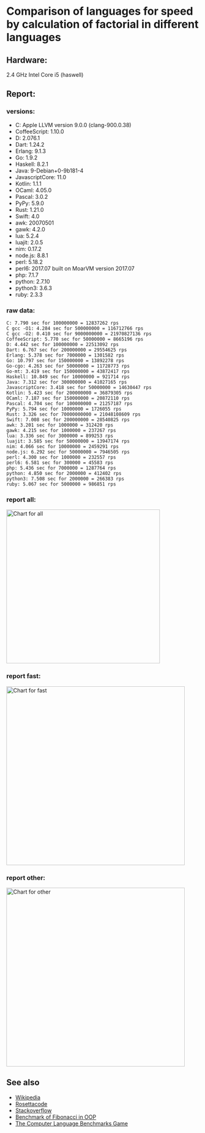 Comparison of languages for speed by calculation of factorial in different languages
====================================================================================

Hardware:
---------
2.4 GHz Intel Core i5 (haswell)

Report:
-------
### versions:

  * C: Apple LLVM version 9.0.0 (clang-900.0.38)
  * CoffeeScript: 1.10.0
  * D: 2.076.1
  * Dart: 1.24.2
  * Erlang: 9.1.3
  * Go: 1.9.2
  * Haskell: 8.2.1
  * Java: 9-Debian+0-9b181-4
  * JavascriptCore: 11.0
  * Kotlin: 1.1.1
  * OCaml: 4.05.0
  * Pascal: 3.0.2
  * PyPy: 5.9.0
  * Rust: 1.21.0
  * Swift: 4.0
  * awk: 20070501
  * gawk: 4.2.0
  * lua: 5.2.4
  * luajit: 2.0.5
  * nim: 0.17.2
  * node.js: 8.8.1
  * perl: 5.18.2
  * perl6: 2017.07 built on MoarVM version 2017.07
  * php: 7.1.7
  * python: 2.7.10
  * python3: 3.6.3
  * ruby: 2.3.3


### raw data:

    C: 7.790 sec for 100000000 = 12837262 rps
    C gcc -O1: 4.284 sec for 500000000 = 116712766 rps
    C gcc -O2: 0.410 sec for 9000000000 = 21970827136 rps
    CoffeeScript: 5.770 sec for 50000000 = 8665196 rps
    D: 4.442 sec for 100000000 = 22513092 rps
    Dart: 6.767 sec for 200000000 = 29554625 rps
    Erlang: 5.378 sec for 7000000 = 1301582 rps
    Go: 10.797 sec for 150000000 = 13892278 rps
    Go-cgo: 4.263 sec for 50000000 = 11728773 rps
    Go-mt: 3.419 sec for 150000000 = 43872417 rps
    Haskell: 10.849 sec for 10000000 = 921714 rps
    Java: 7.312 sec for 300000000 = 41027165 rps
    JavascriptCore: 3.418 sec for 50000000 = 14630447 rps
    Kotlin: 5.423 sec for 200000000 = 36879305 rps
    OCaml: 7.187 sec for 150000000 = 20872110 rps
    Pascal: 4.704 sec for 100000000 = 21257187 rps
    PyPy: 5.794 sec for 10000000 = 1726055 rps
    Rust: 3.326 sec for 70000000000 = 21048108609 rps
    Swift: 7.008 sec for 200000000 = 28540825 rps
    awk: 3.201 sec for 1000000 = 312420 rps
    gawk: 4.215 sec for 1000000 = 237267 rps
    lua: 3.336 sec for 3000000 = 899253 rps
    luajit: 3.585 sec for 50000000 = 13947174 rps
    nim: 4.066 sec for 10000000 = 2459291 rps
    node.js: 6.292 sec for 50000000 = 7946505 rps
    perl: 4.300 sec for 1000000 = 232557 rps
    perl6: 6.581 sec for 300000 = 45583 rps
    php: 5.436 sec for 7000000 = 1287764 rps
    python: 4.850 sec for 2000000 = 412402 rps
    python3: 7.508 sec for 2000000 = 266383 rps
    ruby: 5.067 sec for 5000000 = 986851 rps


### report all:

<img alt="Chart for all" width="401" src="https://chart.googleapis.com/chart?cht=bhs&chs=602x498&chd=t%3A116712766%2C43872417%2C41027165%2C36879304%2C29554624%2C28540825%2C22513091%2C21257186%2C20872109%2C14630447%2C13947173%2C13892277%2C12837262%2C11728772%2C8665196%2C7946505%2C2459290%2C1726055%2C1301581%2C1287764%2C986851%2C921714%2C899252%2C412402%2C312420%2C266382%2C237266%2C232556&chco=4d89f9&chbh=12&chds=0,116712766.264128&chxt=x,y,r&chxl=1%3A%7Cperl%7Cgawk%7Cpython3%7Cawk%7Cpython%7Clua%7CHaskell%7Cruby%7Cphp%7CErlang%7CPyPy%7Cnim%7Cnode.js%7CCoffeeScript%7CGo-cgo%7CC%7CGo%7Cluajit%7CJavascriptCore%7COCaml%7CPascal%7CD%7CSwift%7CDart%7CKotlin%7CJava%7CGo-mt%7CC%20gcc%20-O1%7C2%3A%7C232556%20rps%7C237266%20rps%7C266382%20rps%7C312420%20rps%7C412402%20rps%7C899252%20rps%7C921714%20rps%7C986851%20rps%7C1287764%20rps%7C1301581%20rps%7C1726055%20rps%7C2459290%20rps%7C7946505%20rps%7C8665196%20rps%7C11728772%20rps%7C12837262%20rps%7C13892277%20rps%7C13947173%20rps%7C14630447%20rps%7C20872109%20rps%7C21257186%20rps%7C22513091%20rps%7C28540825%20rps%7C29554624%20rps%7C36879304%20rps%7C41027165%20rps%7C43872417%20rps%7C116712766%20rps%7C0%3A%7C0%20%25%7C10%20%25%7C20%20%25%7C30%20%25%7C40%20%25%7C50%20%25%7C60%20%25%7C70%20%25%7C80%20%25%7C90%20%25%7C100%20%25">

### report fast:

<img alt="Chart for fast" width="466" src="https://chart.googleapis.com/chart?cht=bhs&chs=700x311&chd=t%3A116712766%2C43872417%2C41027165%2C36879304%2C29554624%2C28540825%2C22513091%2C21257186%2C20872109%2C14630447%2C13947173%2C13892277%2C12837262%2C11728772%2C8665196%2C7946505%2C2459290&chco=4d89f9&chbh=12&chds=0,116712766.264128&chxt=x,y,r&chxl=1%3A%7Cnim%7Cnode.js%7CCoffeeScript%7CGo-cgo%7CC%7CGo%7Cluajit%7CJavascriptCore%7COCaml%7CPascal%7CD%7CSwift%7CDart%7CKotlin%7CJava%7CGo-mt%7CC%20gcc%20-O1%7C2%3A%7C2459290%20rps%7C7946505%20rps%7C8665196%20rps%7C11728772%20rps%7C12837262%20rps%7C13892277%20rps%7C13947173%20rps%7C14630447%20rps%7C20872109%20rps%7C21257186%20rps%7C22513091%20rps%7C28540825%20rps%7C29554624%20rps%7C36879304%20rps%7C41027165%20rps%7C43872417%20rps%7C116712766%20rps%7C0%3A%7C0%20%25%7C10%20%25%7C20%20%25%7C30%20%25%7C40%20%25%7C50%20%25%7C60%20%25%7C70%20%25%7C80%20%25%7C90%20%25%7C100%20%25">

### report other:

<img alt="Chart for other" width="466" src="https://chart.googleapis.com/chart?cht=bhs&chs=700x209&chd=t%3A1726055%2C1301581%2C1287764%2C986851%2C921714%2C899252%2C412402%2C312420%2C266382%2C237266%2C232556&chco=4d89f9&chbh=12&chds=0,1726055.40002646&chxt=x,y,r&chxl=1%3A%7Cperl%7Cgawk%7Cpython3%7Cawk%7Cpython%7Clua%7CHaskell%7Cruby%7Cphp%7CErlang%7CPyPy%7C2%3A%7C232556%20rps%7C237266%20rps%7C266382%20rps%7C312420%20rps%7C412402%20rps%7C899252%20rps%7C921714%20rps%7C986851%20rps%7C1287764%20rps%7C1301581%20rps%7C1726055%20rps%7C0%3A%7C0%20%25%7C10%20%25%7C20%20%25%7C30%20%25%7C40%20%25%7C50%20%25%7C60%20%25%7C70%20%25%7C80%20%25%7C90%20%25%7C100%20%25">



See also
--------

  * [Wikipedia](http://en.wikipedia.org/wiki/Factorial)
  * [Rosettacode](http://rosettacode.org/wiki/Factorial)
  * [Stackoverflow](http://stackoverflow.com/questions/23930/factorial-algorithms-in-different-languages)
  * [Benchmark of Fibonacci in OOP](https://github.com/Balancer/benchmarks-fib-obj)
  * [The Computer Language Benchmarks Game](http://benchmarksgame.alioth.debian.org)
